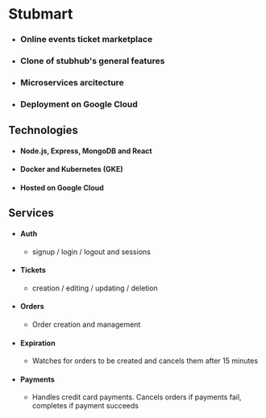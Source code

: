 # Stubmart

- ### Online events ticket marketplace
- ### Clone of stubhub's general features
- ### Microservices arcitecture
- ### Deployment on Google Cloud

## Technologies

- #### Node.js, Express, MongoDB and React
- #### Docker and Kubernetes (GKE)
- #### Hosted on Google Cloud

## Services

- #### Auth
  - signup / login / logout and sessions
- #### Tickets
  - creation / editing / updating / deletion
- #### Orders
  - Order creation and management
- #### Expiration
  - Watches for orders to be created and cancels them after 15 minutes
- #### Payments
  - Handles credit card payments. Cancels orders if payments fail, completes if payment succeeds
